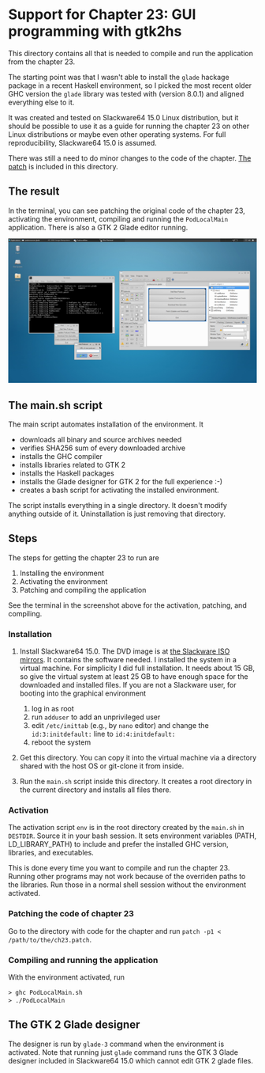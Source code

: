 # Support for Chapter 23: GUI programming with gtk2hs

This directory contains all that is needed to compile and run the application
from the chapter 23.

The starting point was that I wasn't able to install the `glade` hackage package
in a recent Haskell environment, so I picked the most recent older GHC version
the `glade` library was tested with (version 8.0.1) and aligned everything else
to it.

It was created and tested on Slackware64 15.0 Linux distribution, but it should
be possible to use it as a guide for running the chapter 23 on other Linux
distributions or maybe even other operating systems. For full reproducibility,
Slackware64 15.0 is assumed.

There was still a need to do minor changes to the code of the chapter. [The
patch](ch23.patch) is included in this directory.

## The result

In the terminal, you can see patching the original code of the chapter 23,
activating the environment, compiling and running the `PodLocalMain`
application. There is also a GTK 2 Glade editor running.

![Running PodLocalMain and GTK 2 Glade designer](ch23.png?raw=true)

## The main.sh script

The main script automates installation of the environment. It
* downloads all binary and source archives needed
* verifies SHA256 sum of every downloaded archive
* installs the GHC compiler
* installs libraries related to GTK 2
* installs the Haskell packages
* installs the Glade designer for GTK 2 for the full experience :-)
* creates a bash script for activating the installed environment.

The script installs everything in a single directory. It doesn't modify anything
outside of it. Uninstallation is just removing that directory.

## Steps

The steps for getting the chapter 23 to run are
1. Installing the environment
2. Activating the environment
3. Patching and compiling the application

See the terminal in the screenshot above for the activation, patching, and compiling.

### Installation

1. Install Slackware64 15.0. The DVD image is at [the Slackware ISO
mirrors](https://mirrors.slackware.com/slackware/slackware-iso/slackware64-15.0-iso/). It
contains the software needed. I installed the system in a virtual machine. For
simplicity I did full installation. It needs about 15 GB, so give the virtual
system at least 25 GB to have enough space for the downloaded and installed
files. If you are not a Slackware user, for booting into the graphical environment
   1. log in as root
   2. run `adduser` to add an unprivileged user
   3. edit `/etc/inittab` (e.g., by `nano` editor) and change the
   `id:3:initdefault:` line to `id:4:initdefault:`
   4. reboot the system

2.  Get this directory. You can copy it into the virtual machine via a directory
shared with the host OS or git-clone it from inside.
4.  Run the `main.sh` script inside this directory. It creates a root directory
in the current directory and installs all files there.

### Activation

The activation script `env` is in the root directory created by the `main.sh` in
`DESTDIR`. Source it in your bash session. It sets environment variables (PATH,
LD_LIBRARY_PATH) to include and prefer the installed GHC version, libraries, and
executables.

This is done every time you want to compile and run the chapter 23. Running
other programs may not work because of the overriden paths to the libraries. Run
those in a normal shell session without the environment activated.

### Patching the code of chapter 23

Go to the directory with code for the chapter and run `patch -p1 < /path/to/the/ch23.patch`.

### Compiling and running the application

With the environment activated, run
```
> ghc PodLocalMain.sh
> ./PodLocalMain
```

## The GTK 2 Glade designer

The designer is run by `glade-3` command when the environment is activated. Note
that running just `glade` command runs the GTK 3 Glade designer included in
Slackware64 15.0 which cannot edit GTK 2 glade files.
